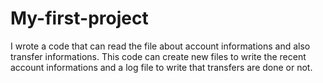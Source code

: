 # My-first-project
I wrote a code that can read the file about account informations and also transfer informations. This code can create new files to write the recent account informations and a log file to write that transfers are done or not.
